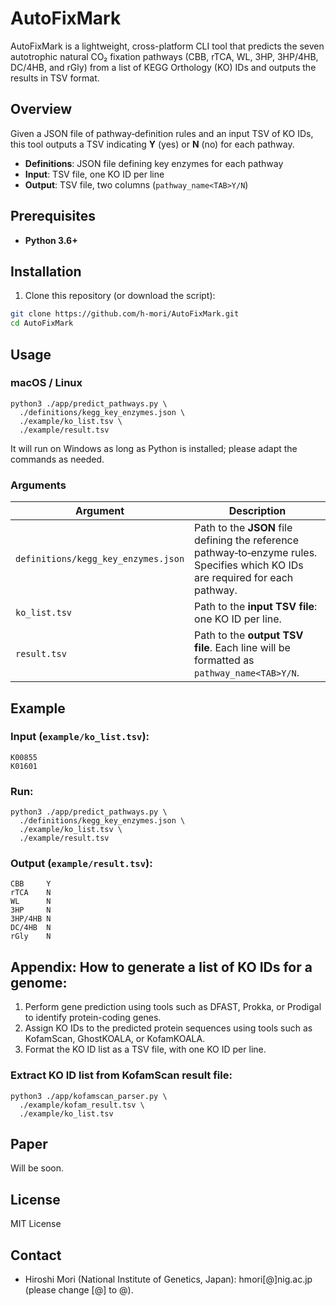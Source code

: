 # AutoFixMark
AutoFixMark is a lightweight, cross-platform CLI tool that predicts the seven autotrophic natural CO₂ fixation pathways (CBB, rTCA, WL, 3HP, 3HP/4HB, DC/4HB, and rGly) from a list of KEGG Orthology (KO) IDs and outputs the results in TSV format.

## Overview

Given a JSON file of pathway‐definition rules and an input TSV of KO IDs, this tool outputs a TSV indicating **Y** (yes) or **N** (no) for each pathway.

- **Definitions**: JSON file defining key enzymes for each pathway  
- **Input**: TSV file, one KO ID per line  
- **Output**: TSV file, two columns (`pathway_name<TAB>Y/N`)

## Prerequisites

- **Python 3.6+**


## Installation

1. Clone this repository (or download the script):
```bash
git clone https://github.com/h-mori/AutoFixMark.git
cd AutoFixMark
```

## Usage
### macOS / Linux
```
python3 ./app/predict_pathways.py \
  ./definitions/kegg_key_enzymes.json \
  ./example/ko_list.tsv \
  ./example/result.tsv
```
It will run on Windows as long as Python is installed; please adapt the commands as needed.


### Arguments

| Argument                              | Description                                                                                                 |
|-----------------------------------|------------------------------------------------------------------------------------------------------|
| `definitions/kegg_key_enzymes.json`                | Path to the **JSON** file defining the reference pathway‐to‐enzyme rules. Specifies which KO IDs are required for each pathway. |
| `ko_list.tsv`                | Path to the **input TSV file**: one KO ID per line.      |
| `result.tsv`              | Path to the **output TSV file**. Each line will be formatted as `pathway_name<TAB>Y/N`.    |

## Example
### Input (`example/ko_list.tsv`):
```
K00855
K01601
```

### Run:
```
python3 ./app/predict_pathways.py \
  ./definitions/kegg_key_enzymes.json \
  ./example/ko_list.tsv \
  ./example/result.tsv
```
### Output (`example/result.tsv`):
```
CBB     Y
rTCA    N
WL      N
3HP     N
3HP/4HB N
DC/4HB  N
rGly    N
```

## Appendix: How to generate a list of KO IDs for a genome:
1. Perform gene prediction using tools such as DFAST, Prokka, or Prodigal to identify protein-coding genes.
2. Assign KO IDs to the predicted protein sequences using tools such as KofamScan, GhostKOALA, or KofamKOALA.
3. Format the KO ID list as a TSV file, with one KO ID per line.

### Extract KO ID list from KofamScan result file:
```
python3 ./app/kofamscan_parser.py \
  ./example/kofam_result.tsv \
  ./example/ko_list.tsv
```

## Paper
Will be soon.

## License
MIT License

## Contact
- Hiroshi Mori (National Institute of Genetics, Japan): hmori[@]nig.ac.jp   (please change [@] to @).
